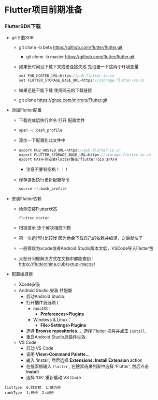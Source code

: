 # Flutter项目前期准备

### FlutterSDK下载

- git下载SDK

  - git clone -b beta https://github.com/flutter/flutter.git

    -  git clone -b master https://github.com/flutter/flutter.git

  - 如果长时间没下载下来或者连接失败 先设置一下这两个环境变量

    ``` c
    set PUB_HOSTED_URL=https://pub.flutter-io.cn
    set FLUTTER_STORAGE_BASE_URL=https://storage.flutter-io.cn
    ```

  - 如果还是不能下载 使用码云的下载链接

  - git clone https://gitee.com/mirrors/Flutter.git

- 添加Flutter配置

  - 下载完成后执行命令 打开 配置文件

  - ```c
    open ~/.bash_profile 
    ```

  - 添加一下配置到此文件中  

  - ```c
    export PUB_HOSTED_URL=https://pub.flutter-io.cn
    export FLUTTER_STORAGE_BASE_URL=https://storage.flutter-io.cn
    export PATH=你安装Flutter路径/flutter/bin:$PATH
    ```

    - 注意不要有空格！！！

  - 保存退出执行更新配置命令

    ```c
    source ~/.bash_profile
    ```

- 安装Flutter依赖

  - 检测安装Flutter状态

    ```c
    flutter doctor
    ```

  - 根据提示 逐个解决相应问题

  - 第一次运行时比较慢 因为他会下载自己的依赖并编译，之后就快了

  - 一般错误为xcode或者Android Studio版本太低，VSCode导入Flutter包

  - 大部分问题解决方式在文档中都能查到： https://flutterchina.club/setup-macos/

- 配置编译器
  
  - Xcode安装 
  - Android Studio.安装 并配置
    - 启动Android Studio.
    - 打开插件首选项 (
      - macOS：
        - **Preferences>Plugins** 
      - Windows & Linux：
        -  **File>Settings>Plugins** 
    - 选择 **Browse repositories…**, 选择 Flutter 插件并点击 `install`.
    - 重启Android Studio后插件生效.
  - VS Code
    - 启动 VS Code
    - 调用 **View>Command Palette…**
    - 输入 ‘install’, 然后选择 **Extensions: Install Extension** action
    - 在搜索框输入 `flutter` , 在搜索结果列表中选择 ‘Flutter’, 然后点击 **Install**
    - 选择 ‘OK’ 重新启动 VS Code

```
listType  0:财富榜  1:魅力榜
rankType  1:日榜  2:周榜
```

